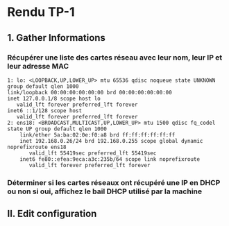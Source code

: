 # Rendu TP-1

## 1. Gather Informations

### Récupérer une **liste des cartes réseau** avec leur nom, leur IP et leur adresse MAC

    1: lo: <LOOPBACK,UP,LOWER_UP> mtu 65536 qdisc noqueue state UNKNOWN group default qlen 1000
    link/loopback 00:00:00:00:00:00 brd 00:00:00:00:00:00
    inet 127.0.0.1/8 scope host lo
       valid_lft forever preferred_lft forever
    inet6 ::1/128 scope host
       valid_lft forever preferred_lft forever
    2: ens18: <BROADCAST,MULTICAST,UP,LOWER_UP> mtu 1500 qdisc fq_codel state UP group default qlen 1000
        link/ether 5a:ba:02:0e:f0:a8 brd ff:ff:ff:ff:ff:ff
        inet 192.168.0.26/24 brd 192.168.0.255 scope global dynamic noprefixroute ens18
           valid_lft 55419sec preferred_lft 55419sec
        inet6 fe80::efea:9eca:a3c:235b/64 scope link noprefixroute
           valid_lft forever preferred_lft forever

### Déterminer si les cartes réseaux ont récupéré une **IP en DHCP** ou non si oui, affichez le bail DHCP utilisé par la machine


## II. Edit configuration

<!--stackedit_data:
eyJoaXN0b3J5IjpbMTA4MTA2Mjc0MywxMDYwNzAyMzc1LDE4OT
U0MzEyMjRdfQ==
-->